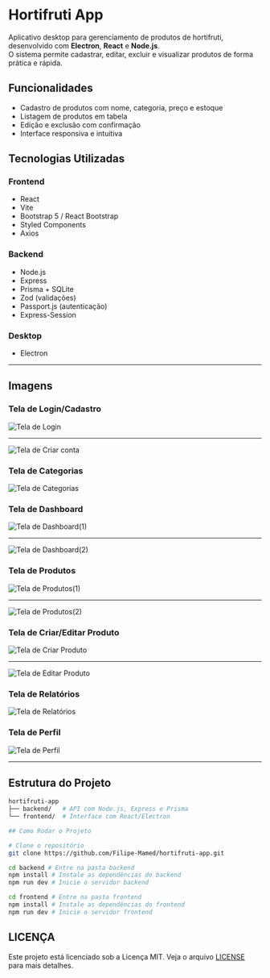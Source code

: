 # Hortifruti App

Aplicativo desktop para gerenciamento de produtos de hortifruti, desenvolvido com **Electron**, **React** e **Node.js**.  
O sistema permite cadastrar, editar, excluir e visualizar produtos de forma prática e rápida.

## Funcionalidades

- Cadastro de produtos com nome, categoria, preço e estoque
- Listagem de produtos em tabela
- Edição e exclusão com confirmação
- Interface responsiva e intuitiva

## Tecnologias Utilizadas

### **Frontend**

- React
- Vite
- Bootstrap 5 / React Bootstrap
- Styled Components
- Axios

### **Backend**

- Node.js
- Express
- Prisma + SQLite
- Zod (validações)
- Passport.js (autenticação)
- Express-Session

### **Desktop**

- Electron

---

## Imagens

### **Tela de Login/Cadastro**

<img src="./assets/tela-de-login(1).png" alt="Tela de Login"/>
<hr/>
<img src="./assets//tela-de-criar-conta(2).png" alt="Tela de Criar conta"/>

### **Tela de Categorias**

<img src="./assets/tela-de-categorias(3).png" alt="Tela de Categorias"/>

### **Tela de Dashboard**

<img src="./assets/tela-de-dashboard(4).png" alt="Tela de Dashboard(1)"/>
<hr >
<img src="./assets/tela-de-dashboard(5).png" alt="Tela de Dashboard(2)"/>

### **Tela de Produtos**

<img src="./assets/tela-de-produtos(6).png" alt="Tela de Produtos(1)"/>
<hr/>
<img src="./assets/tela-de-produtos(7).png" alt="Tela de Produtos(2)"/>

### **Tela de Criar/Editar Produto**

<img src="./assets/tela-de-criar-produto(8).png" alt="Tela de Criar Produto"/>
<hr/>
<img src="./assets/tela-de-editar-produto(9).png" alt="Tela de Editar Produto"/>

### **Tela de Relatórios**

<img src="./assets//tela-de-relatorio(10).png" alt="Tela de Relatórios"/>

### **Tela de Perfil**

<img src="./assets/tela-de-perfil(11).png" alt="Tela de Perfil"/>

---

## Estrutura do Projeto

```bash
hortifruti-app
├── backend/   # API com Node.js, Express e Prisma
└── frontend/  # Interface com React/Electron

## Como Rodar o Projeto

# Clone o repositório
git clone https://github.com/Filipe-Mamed/hortifruti-app.git

cd backend # Entre na pasta backend
npm install # Instale as dependências do backend
npm run dev # Inicie o servidor backend

cd frontend # Entre na pasta frontend
npm install # Instale as dependências do frontend
npm run dev # Inicie o servidor frontend


```

## LICENÇA

Este projeto está licenciado sob a Licença MIT. Veja o arquivo [LICENSE](LICENSE) para mais detalhes.
